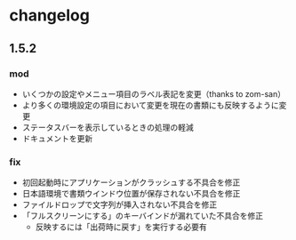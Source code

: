 
changelog
==========================

1.5.2
--------------------------

### mod
- いくつかの設定やメニュー項目のラベル表記を変更（thanks to zom-san）
- より多くの環境設定の項目において変更を現在の書類にも反映するように変更
- ステータスバーを表示しているときの処理の軽減
- ドキュメントを更新


### fix
- 初回起動時にアプリケーションがクラッシュする不具合を修正
- 日本語環境で書類ウインドウ位置が保存されない不具合を修正
- ファイルドロップで文字列が挿入されない不具合を修正
- 「フルスクリーンにする」のキーバインドが漏れていた不具合を修正
    - 反映するには「出荷時に戻す」を実行する必要有
